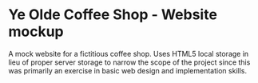 # Ye Olde Coffee Shop - Website mockup
 A mock website for a fictitious coffee shop. Uses HTML5 local storage in lieu of proper server storage to narrow the scope of the project since this was primarily an exercise in basic web design and implementation skills.
